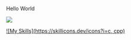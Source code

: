 
Hello World

![](https://komarev.com/ghpvc/?username=thang44hdai&color=green)

[![My Skills](https://skillicons.dev/icons?i=c, cpp)](https://skillicons.dev)
